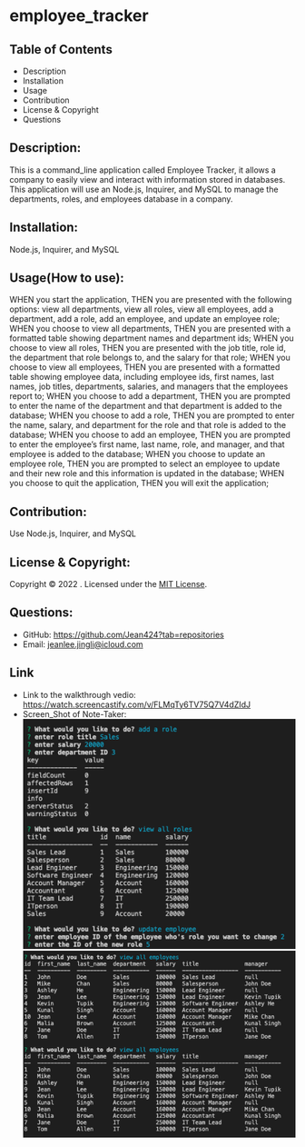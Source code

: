 # employee_tracker
## Table of Contents
- Description
- Installation
- Usage
- Contribution
- License & Copyright
- Questions

## Description:
This is a command_line application called Employee Tracker, it allows a company to easily view and interact with information stored in databases. This application will use an Node.js, Inquirer, and MySQL to manage the departments, roles, and employees database in a company.

## Installation:
Node.js, Inquirer, and MySQL

## Usage(How to use):
WHEN you start the application, THEN you are presented with the following options: view all departments, view all roles, view all employees, add a department, add a role, add an employee, and update an employee role;
WHEN you choose to view all departments, THEN you are presented with a formatted table showing department names and department ids;
WHEN you choose to view all roles, THEN you are presented with the job title, role id, the department that role belongs to, and the salary for that role;
WHEN you choose to view all employees, THEN you are presented with a formatted table showing employee data, including employee ids, first names, last names, job titles, departments, salaries, and managers that the employees report to;
WHEN you choose to add a department, THEN you are prompted to enter the name of the department and that department is added to the database;
WHEN you choose to add a role, THEN you are prompted to enter the name, salary, and department for the role and that role is added to the database;
WHEN you choose to add an employee, THEN you are prompted to enter the employee’s first name, last name, role, and manager, and that employee is added to the database;
WHEN you choose to update an employee role, THEN you are prompted to select an employee to update and their new role and this information is updated in the database;
WHEN you choose to quit the application, THEN you will exit the application;

## Contribution:
Use Node.js, Inquirer, and MySQL

## License & Copyright:
Copyright © 2022 <Jing Li>. 
Licensed under the [MIT License](LICENSE).

## Questions:

- GitHub: https://github.com/Jean424?tab=repositories
- Email: jeanlee.jingli@icloud.com

## Link
- Link to the walkthrough vedio:  https://watch.screencastify.com/v/FLMqTy6TV75Q7V4dZIdJ
- Screen_Shot of Note-Taker:
![Screenshot of application](./images/ScreenShot2.png)
![Screenshot of application](./images/ScreenShot3.png)